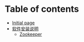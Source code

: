 # Table of contents

* [Initial page](README.md)
* [软件安装说明](ruan-jian-an-zhuang-shuo-ming/README.md)
  * [Zookeeper](ruan-jian-an-zhuang-shuo-ming/zookeeper.md)

